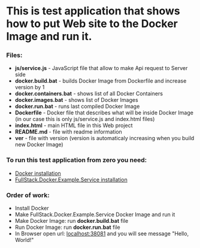 # This is test application that shows how to put Web site to the Docker Image and run it.

### Files:
  - **js/service.js** - JavaScript file that allow to make Api request to Server side
  - **docker.build.bat** - builds Docker Image from Dockerfile and increase version by 1
  - **docker.containers.bat** - shows list of all Docker Containers
  - **docker.images.bat** - shows list of Docker Images
  - **docker.run.bat** - runs last compiled Docker Image
  - **Dockerfile** - Docker file that describes what will be inside Docker Image (in our case this is only js/service.js and index.html files)
  - **index.html** - main HTML file in this Web project
  - **README.md** - file with readme information
  - **ver** - file with version (version is automaticaly increasing when you build new Docker Image)

### To run this test application from zero you need:
  - [Docker installation](https://docs.docker.com/docker-for-windows/install/)
  - [FullStack.Docker.Example.Service installation](https://github.com/GeorgeHub2018/FullStack.Docker.Example/tree/master/Service)


### Order of work:
  - Install Docker
  - Make FullStack.Docker.Example.Service Docker Image and run it
  - Make Docker Image: run **docker.build.bat** file
  - Run Docker Image: run **docker.run.bat** file
  - In Browser open url: [localhost:38081](http://localhost:38081) and you will see message "Hello, World!"
